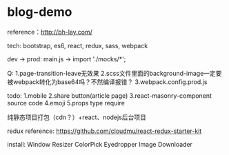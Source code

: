 # blog-demo
reference：http://bh-lay.com/

tech:
bootstrap, es6, react, redux, sass, webpack

dev -> prod:
main.js -> import './mocks/*';


Q:
1.page-transition-leave无效果
2.scss文件里面的background-image一定要被webpack转化为base64吗？不然编译报错？
3.webpack.config.prod.js

todo:
1.mobile
2.share button(article page)
3.react-masonry-component source code
4.emoji
5.props type require


纯静态项目打包（cdn？）+react、nodejs后台项目


redux reference:
https://github.com/cloudmu/react-redux-starter-kit


install:
Window Resizer
ColorPick Eyedropper
Image Downloader